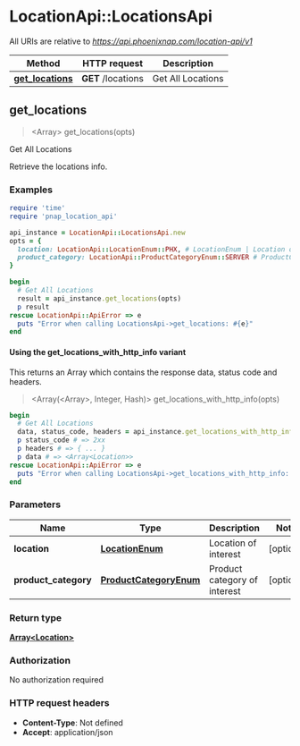 # LocationApi::LocationsApi

All URIs are relative to *https://api.phoenixnap.com/location-api/v1*

| Method | HTTP request | Description |
| ------ | ------------ | ----------- |
| [**get_locations**](LocationsApi.md#get_locations) | **GET** /locations | Get All Locations |


## get_locations

> <Array<Location>> get_locations(opts)

Get All Locations

Retrieve the locations info.

### Examples

```ruby
require 'time'
require 'pnap_location_api'

api_instance = LocationApi::LocationsApi.new
opts = {
  location: LocationApi::LocationEnum::PHX, # LocationEnum | Location of interest
  product_category: LocationApi::ProductCategoryEnum::SERVER # ProductCategoryEnum | Product category of interest
}

begin
  # Get All Locations
  result = api_instance.get_locations(opts)
  p result
rescue LocationApi::ApiError => e
  puts "Error when calling LocationsApi->get_locations: #{e}"
end
```

#### Using the get_locations_with_http_info variant

This returns an Array which contains the response data, status code and headers.

> <Array(<Array<Location>>, Integer, Hash)> get_locations_with_http_info(opts)

```ruby
begin
  # Get All Locations
  data, status_code, headers = api_instance.get_locations_with_http_info(opts)
  p status_code # => 2xx
  p headers # => { ... }
  p data # => <Array<Location>>
rescue LocationApi::ApiError => e
  puts "Error when calling LocationsApi->get_locations_with_http_info: #{e}"
end
```

### Parameters

| Name | Type | Description | Notes |
| ---- | ---- | ----------- | ----- |
| **location** | [**LocationEnum**](.md) | Location of interest | [optional] |
| **product_category** | [**ProductCategoryEnum**](.md) | Product category of interest | [optional] |

### Return type

[**Array&lt;Location&gt;**](Location.md)

### Authorization

No authorization required

### HTTP request headers

- **Content-Type**: Not defined
- **Accept**: application/json

